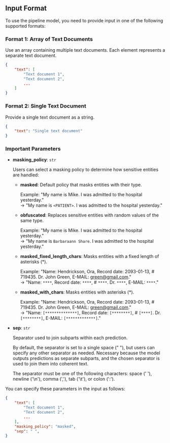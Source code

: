 ## Input Format

To use the pipeline model, you need to provide input in one of the following supported formats:

### Format 1: Array of Text Documents

Use an array containing multiple text documents. Each element represents a separate text document.

```json
{
    "text": [
        "Text document 1",
        "Text document 2",
        ...
    ]
}
```

### Format 2: Single Text Document

Provide a single text document as a string.

```json
{
    "text": "Single text document"
}
```

### Important Parameters

- **masking_policy**: `str`

    Users can select a masking policy to determine how sensitive entities are handled:

    - **masked**: Default policy that masks entities with their type.

      Example: "My name is Mike. I was admitted to the hospital yesterday."  
      -> "My name is `<PATIENT>`. I was admitted to the hospital yesterday."

    - **obfuscated**: Replaces sensitive entities with random values of the same type.

      Example: "My name is Mike. I was admitted to the hospital yesterday."  
      -> "My name is `Barbaraann Share`. I was admitted to the hospital yesterday."

    - **masked_fixed_length_chars**: Masks entities with a fixed length of asterisks (*).

      Example: "Name: Hendrickson, Ora, Record date: 2093-01-13, # 719435. Dr. John Green, E-MAIL: green@gmail.com."  
      -> "Name: `****`, Record date: `****`, # `****`. Dr. `****`, E-MAIL: `****`."

    - **masked_with_chars**: Masks entities with asterisks (*).

      Example: "Name: Hendrickson, Ora, Record date: 2093-01-13, # 719435. Dr. John Green, E-MAIL: green@gmail.com."  
      -> "Name: `[**************]`, Record date: `[********]`, # `[****]`. Dr. `[********]`, E-MAIL: `[*************]`."

- **sep**: `str`

    Separator used to join subparts within each prediction.

    By default, the separator is set to a single space (" "), but users can specify any other separator as needed. Necessary because the model outputs predictions as separate subparts, and the chosen separator is used to join them into coherent text.

    The separator must be one of the following characters: space (' '), newline ('\n'), comma (','), tab ('\t'), or colon (':').
    
You can specify these parameters in the input as follows:

```json
{
    "text": [
        "Text document 1",
        "Text document 2",
        ...
    ],
    "masking_policy": "masked",
    "sep": " ",
}
```
